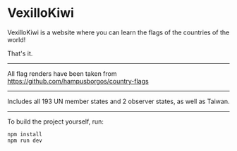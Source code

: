 # VexilloKiwi

VexilloKiwi is a website where you can learn the flags of the countries of the world!

That's it.

<hr>

All flag renders have been taken from https://github.com/hampusborgos/country-flags 

<hr>

Includes all 193 UN member states and 2 observer states, as well as Taiwan.

<hr>

To build the project yourself, run: 
```
npm install
npm run dev
```
